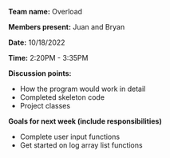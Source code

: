 **Team name:** Overload

**Members present:** Juan and Bryan

**Date:** 10/18/2022

**Time:** 2:20PM - 3:35PM

**Discussion points:**
* How the program would work in detail
* Completed skeleton code
* Project classes


**Goals for next week (include responsibilities)**
* Complete user input functions
* Get started on log array list functions
